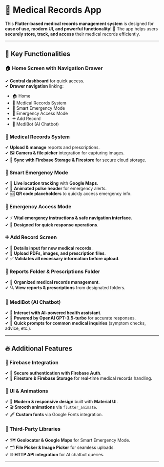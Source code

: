 # 🏥 Medical Records App  

This **Flutter-based medical records management system** is designed for **ease of use, modern UI, and powerful functionality**! 🌟 The app helps users **securely store, track, and access** their medical records efficiently.  

---

## 🚀 Key Functionalities  

### 🏠 Home Screen with Navigation Drawer  
✔ **Central dashboard** for quick access.  
✔ **Drawer navigation** linking:  
   - 🏠 Home  
   - 📂 Medical Records System  
   - 🚨 Smart Emergency Mode  
   - 🔑 Emergency Access Mode  
   - ➕ Add Record  
   - 🤖 MediBot (AI Chatbot)  

### 📂 Medical Records System  
✔ **Upload & manage** reports and prescriptions.  
✔ 🖼️ **Camera & file picker** integration for capturing images.  
✔ 🔄 **Sync with Firebase Storage & Firestore** for secure cloud storage.  

### 🚨 Smart Emergency Mode  
✔ 📍 **Live location tracking** with **Google Maps**.  
✔ 🔴 **Animated pulse header** for emergency alerts.  
✔ 🆘 **QR code placeholders** to quickly access emergency info.  

### 🔑 Emergency Access Mode  
✔ ⚡ **Vital emergency instructions & safe navigation interface**.  
✔ 🚀 **Designed for quick response operations**.  

### ➕ Add Record Screen  
✔ 🏥 **Details input for new medical records**.  
✔ 📄 **Upload PDFs, images, and prescription files**.  
✔ ✅ **Validates all necessary information before upload**.  

### 📑 Reports Folder & Prescriptions Folder  
✔ 📌 **Organized medical records management**.  
✔ 🔍 **View reports & prescriptions** from designated folders.  

### 🤖 MediBot (AI Chatbot)  
✔ 💬 **Interact with AI-powered health assistant**.  
✔ 🚀 **Powered by OpenAI GPT-3.5-turbo** for accurate responses.  
✔ 🔘 **Quick prompts for common medical inquiries** (symptom checks, advice, etc.).  

---

## 🔥 Additional Features  

### 🔐 Firebase Integration  
✔ 🔑 **Secure authentication with Firebase Auth**.  
✔ 🔄 **Firestore & Firebase Storage** for real-time medical records handling.  

### 🎨 UI & Animations  
✔ 🌟 **Modern & responsive design** built with **Material UI**.  
✔ 🎬 **Smooth animations** via `flutter_animate`.  
✔ 🖋️ **Custom fonts** via Google Fonts integration.  

### 🔗 Third-Party Libraries  
✔ 🗺 **Geolocator & Google Maps** for Smart Emergency Mode.  
✔ 🗂 **File Picker & Image Picker** for seamless uploads.  
✔ 🌐 **HTTP API integration** for AI chatbot queries.  

---

